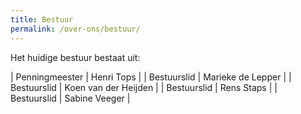 ```yaml
---
title: Bestuur
permalink: /over-ons/bestuur/
---
```

Het huidige bestuur bestaat uit:

| Penningmeester | Henri Tops           |
| Bestuurslid    | Marieke de Lepper    |
| Bestuurslid    | Koen van der Heijden |
| Bestuurslid    | Rens Staps           |
| Bestuurslid    | Sabine Veeger        |

<!---
## Taakverdeling
Voorzitter: Theo Koert
  * Algemene coördinatie
  * Lid van bestuur van de “Stichting Vrienden van de Volharding”
  * Beheer en coördinatie uniformen

Penningmeester: Henri Tops
  * Verzorging van alle financiële activiteiten

Secretariaat: Hilde van Stiphout
  * Verzorging van alle secretariële activiteiten
  * Contactpersoon/ aanspreekpunt voor opleiding leerlingen, het leerlingenorkest en de Blaas- en Percussiebende, het muziekproject op de basisschool

Bestuurslid: Ton van der Heijden
  * Beheer en onderhoud van instrumenten
  * Aanspreekpunt voor de percussiegroep en instructeur 
--->
